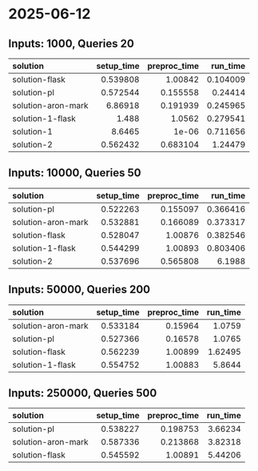 # 2025-06-12

## Inputs: 1000, Queries 20

| solution           |   setup_time |   preproc_time |   run_time |
|:-------------------|-------------:|---------------:|-----------:|
| solution-flask     |     0.539808 |       1.00842  |   0.104009 |
| solution-pl        |     0.572544 |       0.155558 |   0.24414  |
| solution-aron-mark |     6.86918  |       0.191939 |   0.245965 |
| solution-1-flask   |     1.488    |       1.0562   |   0.279541 |
| solution-1         |     8.6465   |       1e-06    |   0.711656 |
| solution-2         |     0.562432 |       0.683104 |   1.24479  |

## Inputs: 10000, Queries 50

| solution           |   setup_time |   preproc_time |   run_time |
|:-------------------|-------------:|---------------:|-----------:|
| solution-pl        |     0.522263 |       0.155097 |   0.366416 |
| solution-aron-mark |     0.532881 |       0.166089 |   0.373317 |
| solution-flask     |     0.528047 |       1.00876  |   0.382546 |
| solution-1-flask   |     0.544299 |       1.00893  |   0.803406 |
| solution-2         |     0.537696 |       0.565808 |   6.1988   |

## Inputs: 50000, Queries 200

| solution           |   setup_time |   preproc_time |   run_time |
|:-------------------|-------------:|---------------:|-----------:|
| solution-aron-mark |     0.533184 |        0.15964 |    1.0759  |
| solution-pl        |     0.527366 |        0.16578 |    1.0765  |
| solution-flask     |     0.562239 |        1.00899 |    1.62495 |
| solution-1-flask   |     0.554752 |        1.00883 |    5.8644  |

## Inputs: 250000, Queries 500

| solution           |   setup_time |   preproc_time |   run_time |
|:-------------------|-------------:|---------------:|-----------:|
| solution-pl        |     0.538227 |       0.198753 |    3.66234 |
| solution-aron-mark |     0.587336 |       0.213868 |    3.82318 |
| solution-flask     |     0.545592 |       1.00891  |    5.44206 |